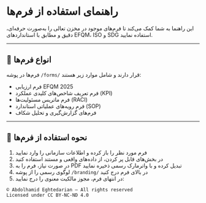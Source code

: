 # راهنمای استفاده از فرم‌ها

این راهنما به شما کمک می‌کند تا فرم‌های موجود در مخزن تعالی را به‌صورت حرفه‌ای، دقیق و مطابق با استانداردهای EFQM، ISO و SDG استفاده نمایید.

---

## 🔹 انواع فرم‌ها

فرم‌ها در پوشه `/forms/` قرار دارند و شامل موارد زیر هستند:

- فرم ارزیابی EFQM 2025  
- فرم تعریف شاخص‌های کلیدی عملکرد (KPI)  
- فرم ماتریس مسئولیت‌ها (RACI)  
- فرم رویه‌های عملیاتی استاندارد (SOP)  
- فرم‌های گزارش‌گیری و تحلیل شکاف

---

## 🔹 نحوه استفاده از فرم‌ها

1. فرم مورد نظر را باز کرده و اطلاعات سازمانی را وارد نمایید  
2. در بخش‌های قابل پر کردن، از داده‌های واقعی و مستند استفاده کنید  
3. در صورت نیاز، فرم را به PDF تبدیل کرده و با واترمارک رسمی ذخیره نمایید  
4. لوگوی رسمی را از پوشه `/branding/` در بالای فرم درج کنید  
5. در انتهای فرم، مجوز مالکیت معنوی را درج نمایید:

```markdown
© Abdolhamid Eghtedarian – All rights reserved  
Licensed under CC BY-NC-ND 4.0
